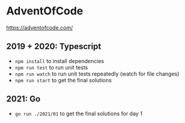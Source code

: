 # AdventOfCode

https://adventofcode.com/

## 2019 + 2020: Typescript

- `npm install` to install dependencies
- `npm run test` to run unit tests
- `npm run watch` to run unit tests repeatedly (watch for file changes)
- `npm run start` to get the final solutions

## 2021: Go

- `go run ./2021/01` to get the final solutions for day 1
